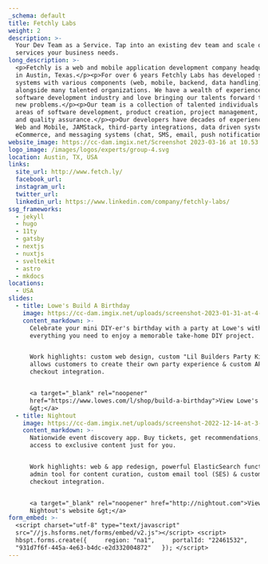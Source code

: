 ```yaml
---
_schema: default
title: Fetchly Labs
weight: 2
description: >-
  Your Dev Team as a Service. Tap into an existing dev team and scale on
  services your business needs.
long_description: >-
  <p>Fetchly is a web and mobile application development company headquartered
  in Austin, Texas.</p><p>For over 6 years Fetchly Labs has developed software
  systems with various components (web, mobile, backend, data handling)
  alongside many talented organizations. We have a wealth of experience in the
  software development industry and love bringing our talents forward to solve
  new problems.</p><p>Our team is a collection of talented individuals in the
  areas of software development, product creation, project management, design,
  and quality assurance.</p><p>Our developers have decades of experience in the
  Web and Mobile, JAMStack, third-party integrations, data driven systems,
  eCommerce, and messaging systems (chat, SMS, email, push notifications).</p>
website_image: https://cc-dam.imgix.net/Screenshot 2023-03-16 at 10.53.54 AM (1).png
logo_image: /images/logos/experts/group-4.svg
location: Austin, TX, USA
links:
  site_url: http://www.fetch.ly/
  facebook_url:
  instagram_url:
  twitter_url:
  linkedin_url: https://www.linkedin.com/company/fetchly-labs/
ssg_frameworks:
  - jekyll
  - hugo
  - 11ty
  - gatsby
  - nextjs
  - nuxtjs
  - sveltekit
  - astro
  - mkdocs
locations: 
  - USA
slides:
  - title: Lowe's Build A Birthday
    image: https://cc-dam.imgix.net/uploads/screenshot-2023-01-31-at-4-23-44-pm.png
    content_markdown: >-
      Celebrate your mini DIY-er's birthday with a party at Lowe's with
      everything you need to enjoy a memorable take-home DIY project.


      Work highlights: custom web design, custom "Lil Builders Party Kit" tool
      allows customers to create their own party experience & custom API
      checkout integration.


      <a target="_blank" rel="noopener"
      href="https://www.lowes.com/l/shop/build-a-birthday">View Lowe's website
      &gt;</a>
  - title: Nightout
    image: https://cc-dam.imgix.net/uploads/screenshot-2022-12-14-at-3-16-05-pm.png
    content_markdown: >-
      Nationwide event discovery app. Buy tickets, get recommendations, and
      access to exclusive content just for you.


      Work highlights: web & app redesign, powerful ElasticSearch functionality,
      admin tool for content curation, custom email tool (SES) & custom API
      checkout integration.


      <a target="_blank" rel="noopener" href="http://nightout.com">View
      Nightout's website &gt;</a>
form_embed: >-
  <script charset="utf-8" type="text/javascript"
  src="//js.hsforms.net/forms/embed/v2.js"></script> <script>  
  hbspt.forms.create({     region: "na1",     portalId: "22461532",     formId:
  "931d7f6f-445a-4e63-b4dc-e2d332004872"   }); </script>
---
```

